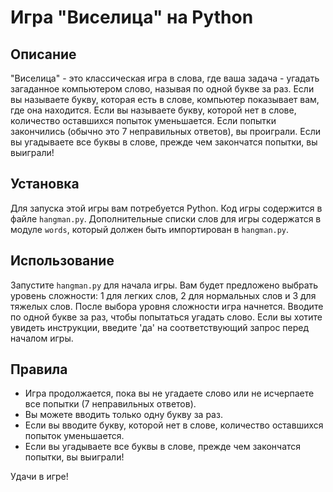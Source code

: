 # Игра "Виселица" на Python

## Описание
"Виселица" - это классическая игра в слова, где ваша задача - угадать загаданное компьютером слово, называя по одной букве за раз. Если вы называете букву, которая есть в слове, компьютер показывает вам, где она находится. Если вы называете букву, которой нет в слове, количество оставшихся попыток уменьшается. Если попытки закончились (обычно это 7 неправильных ответов), вы проиграли. Если вы угадываете все буквы в слове, прежде чем закончатся попытки, вы выиграли!

## Установка
Для запуска этой игры вам потребуется Python. Код игры содержится в файле `hangman.py`. Дополнительные списки слов для игры содержатся в модуле `words`, который должен быть импортирован в `hangman.py`.

## Использование
Запустите `hangman.py` для начала игры. Вам будет предложено выбрать уровень сложности: 1 для легких слов, 2 для нормальных слов и 3 для тяжелых слов. После выбора уровня сложности игра начнется. Вводите по одной букве за раз, чтобы попытаться угадать слово. Если вы хотите увидеть инструкции, введите 'да' на соответствующий запрос перед началом игры.

## Правила
- Игра продолжается, пока вы не угадаете слово или не исчерпаете все попытки (7 неправильных ответов).
- Вы можете вводить только одну букву за раз.
- Если вы вводите букву, которой нет в слове, количество оставшихся попыток уменьшается.
- Если вы угадываете все буквы в слове, прежде чем закончатся попытки, вы выиграли!

Удачи в игре!
